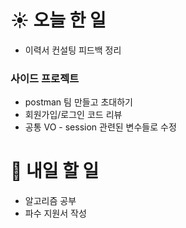 # ☀️ 오늘 한 일
- 이력서 컨설팅 피드백 정리


### 사이드 프로젝트
- postman 팀 만들고 초대하기
- 회원가입/로그인 코드 리뷰
- 공통 VO - session 관련된 변수들로 수정

# 🚩 내일 할 일
- 알고리즘 공부
- 파수 지원서 작성
